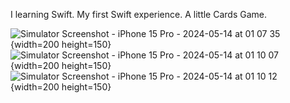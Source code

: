 I learning Swift.
My first Swift experience.
A little Cards Game.






![Simulator Screenshot - iPhone 15 Pro - 2024-05-14 at 01 07 35](https://github.com/aarican1/CardWorkout/assets/93190017/703dafb2-f272-4aff-8122-ac81064d79ba){width=200 height=150}
![Simulator Screenshot - iPhone 15 Pro - 2024-05-14 at 01 10 07](https://github.com/aarican1/CardWorkout/assets/93190017/8ba45864-e208-4801-8c0f-4ede3a330652){width=200 height=150}
![Simulator Screenshot - iPhone 15 Pro - 2024-05-14 at 01 10 12](https://github.com/aarican1/CardWorkout/assets/93190017/7e2b6b43-049c-4546-83e6-5ce7ac7dad00){width=200 height=150}
